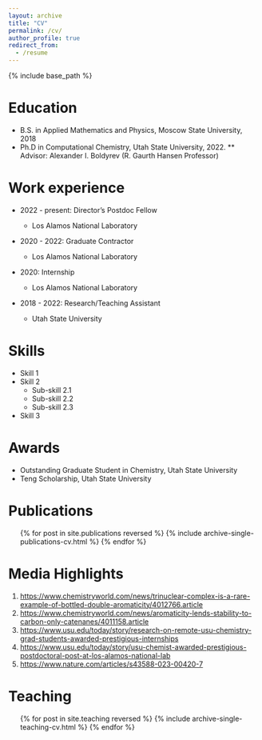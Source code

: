 ```yaml
---
layout: archive
title: "CV"
permalink: /cv/
author_profile: true
redirect_from:
  - /resume
---
```


{% include base_path %}

Education
======
* B.S. in Applied Mathematics and Physics, Moscow State University, 2018
* Ph.D in Computational Chemistry, Utah State University, 2022.
** Advisor: Alexander I. Boldyrev (R. Gaurth Hansen Professor)

Work experience
======
* 2022 - present: Director’s Postdoc Fellow
  * Los Alamos National Laboratory

* 2020 - 2022: Graduate Contractor
  * Los Alamos National Laboratory

* 2020: Internship
  * Los Alamos National Laboratory

* 2018 - 2022: Research/Teaching Assistant
  * Utah State University


Skills
======

* Skill 1
* Skill 2
  * Sub-skill 2.1
  * Sub-skill 2.2
  * Sub-skill 2.3
* Skill 3

Awards
======
* Outstanding Graduate Student in Chemistry, Utah State University
* Teng Scholarship, Utah State University

Publications
======
  <ul style="list-style-type: none;">{% for post in site.publications reversed %}
    {% include archive-single-publications-cv.html %}
  {% endfor %}</ul>
  
<!-- Talks
======
  <ul>{% for post in site.talks reversed %}
    {% include archive-single-talk-cv.html %}
  {% endfor %}</ul> -->

Media Highlights
======
1.	https://www.chemistryworld.com/news/trinuclear-complex-is-a-rare-example-of-bottled-double-aromaticity/4012766.article
2.	https://www.chemistryworld.com/news/aromaticity-lends-stability-to-carbon-only-catenanes/4011158.article
3.	https://www.usu.edu/today/story/research-on-remote-usu-chemistry-grad-students-awarded-prestigious-internships
4.	https://www.usu.edu/today/story/usu-chemist-awarded-prestigious-postdoctoral-post-at-los-alamos-national-lab
5.	https://www.nature.com/articles/s43588-023-00420-7

Teaching
======
  <ul>{% for post in site.teaching reversed %}
    {% include archive-single-teaching-cv.html %}
  {% endfor %}</ul>
  
<!-- Service and leadership
======
* Currently signed in to 43 different slack teams -->
